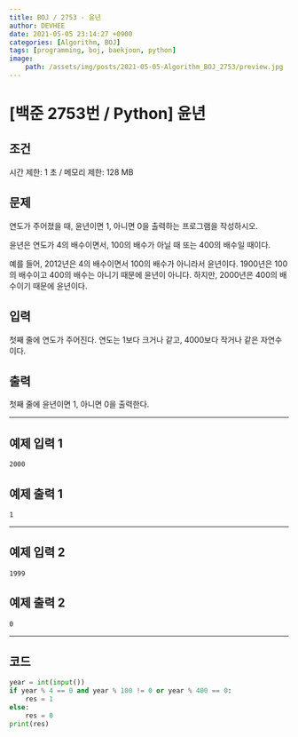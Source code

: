 ```yaml
---
title: BOJ / 2753 - 윤년
author: DEVHEE
date: 2021-05-05 23:14:27 +0900
categories: [Algorithm, BOJ]
tags: [programming, boj, baekjoon, python]
image:
    path: /assets/img/posts/2021-05-05-Algorithm_BOJ_2753/preview.jpg
---
```


# **[백준 2753번 / Python] 윤년**

## **조건**

시간 제한: 1 초 / 메모리 제한: 128 MB

## **문제**

연도가 주어졌을 때, 윤년이면 1, 아니면 0을 출력하는 프로그램을 작성하시오.

윤년은 연도가 4의 배수이면서, 100의 배수가 아닐 때 또는 400의 배수일 때이다.

예를 들어, 2012년은 4의 배수이면서 100의 배수가 아니라서 윤년이다. 1900년은 100의 배수이고 400의 배수는 아니기 때문에 윤년이 아니다. 하지만, 2000년은 400의 배수이기 때문에 윤년이다.

## **입력**

첫째 줄에 연도가 주어진다. 연도는 1보다 크거나 같고, 4000보다 작거나 같은 자연수이다.

## **출력**

첫째 줄에 윤년이면 1, 아니면 0을 출력한다.

---

## **예제 입력 1**

```
2000
```

## **예제 출력 1**

```
1
```

---

## **예제 입력 2**

```
1999
```

## **예제 출력 2**

```
0
```

---

## **코드**

```python
year = int(input())
if year % 4 == 0 and year % 100 != 0 or year % 400 == 0:
    res = 1
else:
    res = 0
print(res)
```